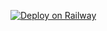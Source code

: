 [![Deploy on Railway](https://railway.app/button.svg)](https://railway.app/new/template/aQGroV?referralCode=MNe58n)
